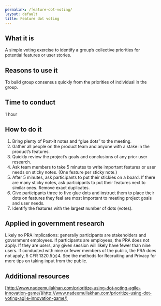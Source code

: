 ```yaml
---
permalink: /feature-dot-voting/
layout: default
title: Feature dot voting
---
```


## What it is

A simple voting exercise to identify a group’s collective priorities for potential features or user stories.

## Reasons to use it

To build group consensus quickly from the priorities of individual in the group.

## Time to conduct

1 hour

## How to do it

1. Bring plenty of Post-It notes and “glue dots” to the meeting.
2. Gather all people on the product team and anyone with a stake in the product’s features.
3. Quickly review the project’s goals and conclusions of any prior user research.
4. Ask team members to take 5 minutes to write important features or user needs on sticky notes. (One feature per sticky note.)
5. After 5 minutes, ask participants to put their stickies on a board. If there are many sticky notes, ask participants to put their features next to similar ones. Remove exact duplicates.
6. Give participants three to five glue dots and instruct them to place their dots on features they feel are most important to meeting project goals and user needs.
7. Identify the features with the largest number of dots (votes). 

## Applied in government research

Likely no PRA implications: generally participants are stakeholders and government employees. If participants are employees, the PRA does not apply. If they are users, any given session will likely have fewer than nine users. If conducted with nine or fewer members of the public, the PRA does not apply, 5 CFR 1320.5(c)4. See the methods for Recruiting and Privacy for more tips on taking input from the public. 

## Additional resources

[http://www.nadeemullakhan.com/prioritize-using-dot-voting-agile-innovation-game/](http://www.nadeemullakhan.com/prioritize-using-dot-voting-agile-innovation-game/)
